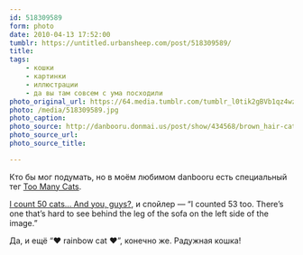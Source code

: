 ```yaml
---
id: 518309589
form: photo
date: 2010-04-13 17:52:00
tumblr: https://untitled.urbansheep.com/post/518309589/
title:
tags:
    - кошки
    - картинки
    - иллюстрации
    - да вы там совсем с ума посходили
photo_original_url: https://64.media.tumblr.com/tumblr_l0tik2gBVb1qz4wzio1_1280.jpg
photo: /media/518309589.jpg
photo_caption: 
photo_source: http://danbooru.donmai.us/post/show/434568/brown_hair-cat-couch-highres-long_hair-nekonaka-or
photo_source_url:
photo_source_title:

---
```


<p>Кто бы мог подумать, но в моём любимом danbooru есть специальный тег <a href="http://danbooru.donmai.us/post?tags=too_many_cats+rating:safe">Too Many Cats</a>.</p>

<p><a href="http://danbooru.donmai.us/post/show/434568/brown_hair-cat-couch-highres-long_hair-nekonaka-or">I count 50 cats… And you, guys?</a>, и спойлер — “I counted 53 too. There’s one that’s hard to see behind the leg of the sofa on the left side of the image.”</p>

<p>Да, и ещё “♥ rainbow cat ♥”, конечно же. Радужная кошка!</p>
